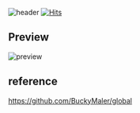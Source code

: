 ![header](https://capsule-render.vercel.app/api?type=transparent&color=gradient&height=100&section=header&text=HaSeungwon&fontSize=40&animation=twinkling)
[![Hits](https://hits.seeyoufarm.com/api/count/incr/badge.svg?url=https%3A%2F%2Fha-seungwon.github.io%2FMid-Term-Project%2F&count_bg=%2379C83D&title_bg=%23555555&icon=&icon_color=%23E7E7E7&title=hits&edge_flat=false)](https://hits.seeyoufarm.com)

## Preview
![preview](https://user-images.githubusercontent.com/74447373/236159206-9ba9dbb7-1728-4fb1-b3b1-fd6908ecbab4.gif)



## reference
https://github.com/BuckyMaler/global



